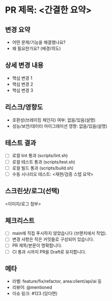 # PR 제목: <간결한 요약>

## 변경 요약
- 어떤 문제/기능을 해결했나요?
- 왜 필요한가요? (배경/의도)

## 상세 변경 내용
- 핵심 변경 1
- 핵심 변경 2
- 핵심 변경 3

## 리스크/영향도
- 호환성(브레이킹 체인지) 여부: 없음/있음(설명)
- 성능/보안/데이터 마이그레이션 영향: 없음/있음(설명)

## 테스트 결과
- [ ] 로컬 lint 통과 (scripts/lint.sh)
- [ ] 로컬 테스트 통과 (scripts/test.sh)
- [ ] 로컬 빌드 통과 (scripts/build.sh)
- [ ] 수동 시나리오 테스트: <재현/검증 스텝 요약>

## 스크린샷/로그(선택)
<이미지/로그 첨부>

## 체크리스트
- [ ] main에 직접 푸시하지 않았습니다 (브랜치에서 작업).
- [ ] 변경 사항은 작은 커밋들로 구성되어 있습니다.
- [ ] PR 제목/본문이 명확합니다.
- [ ] CI 통과 시까지 PR을 Draft로 유지합니다.

## 메타
- 라벨: feature/fix/refactor, area:client/api/ai 등
- 리뷰어: @mentioned
- 이슈 링크: #123 (있다면)
